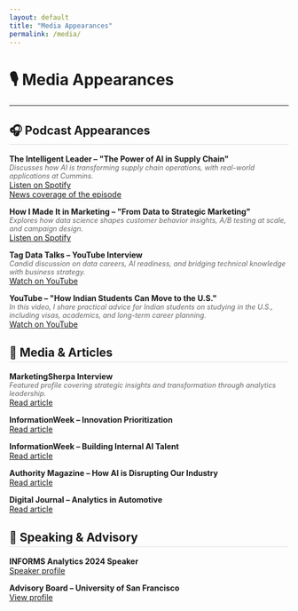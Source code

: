 ```yaml
---
layout: default
title: "Media Appearances"
permalink: /media/
---
```


<style>
.media-section { margin-bottom: 2em; }
.media-section h2 { border-bottom: 1px solid #ddd; padding-bottom: 0.2em; }
.media-item { margin-bottom: 1em; }
.media-item-title { font-weight: bold; }
.media-item-desc { font-style: italic; font-size: 0.9em; color: #666; }
</style>

# 🎙 Media Appearances

---

<div class="media-section">
  <h2>🎧 Podcast Appearances</h2>

  <div class="media-item">
    <div class="media-item-title">The Intelligent Leader – "The Power of AI in Supply Chain"</div>
    <div class="media-item-desc">Discusses how AI is transforming supply chain operations, with real-world applications at Cummins.</div>
    <a href="https://open.spotify.com/episode/6WBqbyZobBaRNCszxBmIAp" target="_blank">Listen on Spotify</a><br>
    <a href="https://www.cbs42.com/business/press-releases/ein-presswire/810233576/the-intelligent-leader-podcast-explores-the-power-of-ai-in-supply-chain-management-with-cummins-prateek-shrivastava/" target="_blank">News coverage of the episode</a>
  </div>

  <div class="media-item">
    <div class="media-item-title">How I Made It in Marketing – "From Data to Strategic Marketing"</div>
    <div class="media-item-desc">Explores how data science shapes customer behavior insights, A/B testing at scale, and campaign design.</div>
    <a href="https://open.spotify.com/episode/1dGzIlgw0Sosg9CyjhOMtk" target="_blank">Listen on Spotify</a>
  </div>

  <div class="media-item">
    <div class="media-item-title">Tag Data Talks – YouTube Interview</div>
    <div class="media-item-desc">Candid discussion on data careers, AI readiness, and bridging technical knowledge with business strategy.</div>
    <a href="https://www.youtube.com/watch?v=25J2yHYoJ44" target="_blank">Watch on YouTube</a>
  </div>

  <div class="media-item">
    <div class="media-item-title">YouTube – "How Indian Students Can Move to the U.S."</div>
    <div class="media-item-desc">In this video, I share practical advice for Indian students on studying in the U.S., including visas, academics, and long-term career planning.</div>
    <a href="https://www.youtube.com/watch?v=oFf7cakEnO8" target="_blank">Watch on YouTube</a>
  </div>
  
</div>

<div class="media-section">
  <h2>📰 Media & Articles</h2>

  <div class="media-item">
    <div class="media-item-title">MarketingSherpa Interview</div>
    <div class="media-item-desc">Featured profile covering strategic insights and transformation through analytics leadership.</div>
    <a href="https://marketingsherpa.com/article/interview/analytics" target="_blank">Read article</a>
  </div>

  <div class="media-item">
    <div class="media-item-title">InformationWeek – Innovation Prioritization</div>
    <a href="https://www.informationweek.com/it-leadership/how-to-prioritize-multiple-innovation-projects" target="_blank">Read article</a>
  </div>

  <div class="media-item">
    <div class="media-item-title">InformationWeek – Building Internal AI Talent</div>
    <a href="https://www.informationweek.com/machine-learning-ai/how-to-find-and-train-internal-ai-talent" target="_blank">Read article</a>
  </div>

  <div class="media-item">
    <div class="media-item-title">Authority Magazine – How AI is Disrupting Our Industry</div>
    <a href="https://medium.com/authority-magazine/prateek-shrivastava-of-cummins-how-ai-is-disrupting-our-industry-and-what-we-can-do-about-it-9330437ddb78" target="_blank">Read article</a>
  </div>

  <div class="media-item">
    <div class="media-item-title">Digital Journal – Analytics in Automotive</div>
    <a href="https://www.digitaljournal.com/business/prateek-shrivastavas-automotive-analytics-expertise-brings-a-revolutionary-approach-to-the-industry/article#ixzz8ViNz7X00" target="_blank">Read article</a>
  </div>
</div>

<div class="media-section">
  <h2>🎤 Speaking & Advisory</h2>

  <div class="media-item">
    <div class="media-item-title">INFORMS Analytics 2024 Speaker</div>
    <a href="https://meetings.informs.org/wordpress/analytics2024/speakers/prateek-shrivastava/" target="_blank">Speaker profile</a>
  </div>

  <div class="media-item">
    <div class="media-item-title">Advisory Board – University of San Francisco</div>
    <a href="https://profed.usfca.edu/prateek-shrivastava.html" target="_blank">View profile</a>
  </div>
</div>
